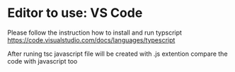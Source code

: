 # Editor to use: VS Code
Please follow the instruction how to install and run typscript 
https://code.visualstudio.com/docs/languages/typescript

After runing tsc <filename> javascript file will be created with .js extention
  compare the code with javascript too

